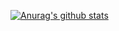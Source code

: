 

[![Anurag's github stats](https://github-readme-stats.vercel.app/api?username=tanxuehan)](https://github.com/anuraghazra/github-readme-stats)

<!--
**tanxuehan/tanxuehan** is a ✨ _special_ ✨ repository because its `README.md` (this file) appears on your GitHub profile.

Here are some ideas to get you started:

- 🔭 I’m currently working on ...
- 🌱 I’m currently learning ...
- 👯 I’m looking to collaborate on ...
- 🤔 I’m looking for help with ...
- 💬 Ask me about ...
- 📫 How to reach me: ...
- 😄 Pronouns: ...
- ⚡ Fun fact: ...
-->
